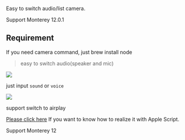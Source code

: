 Easy to switch audio/list camera.


Support Monterey 12.0.1


## Requirement

If you need camera command, just brew install node
<!-- more -->
> easy to switch audio(speaker and mic)

[![](https://img.shields.io/badge/version-v2.2-green)](./Switch%20Audio.alfredworkflow)


just input `sound` or `voice`

![](./screenshot.gif)

support switch to airplay


[Please click here](https://gist.github.com/alanhg/21f7fd110e0bdac1d0cce66ca40e78ea) If you want to know how to realize it with Apple Script.

Support Monterey 12
